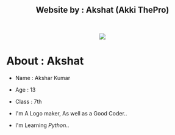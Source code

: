 <h2 align="center"><b>Website by : Akshat (Akki ThePro)</b></h2>
<br>
<p align="center"><a href="https://github.com/Akshat7678/xkshat.github.io"><img src="https://telegra.ph/file/889b424d79978a10cc68c.jpg"></a> 

# About : Akshat

- Name  : Akshar Kumar
- Age   : 13
- Class : 7th

- I'm A Logo maker, As well as a Good Coder..
- I'm Learning *Python*..
